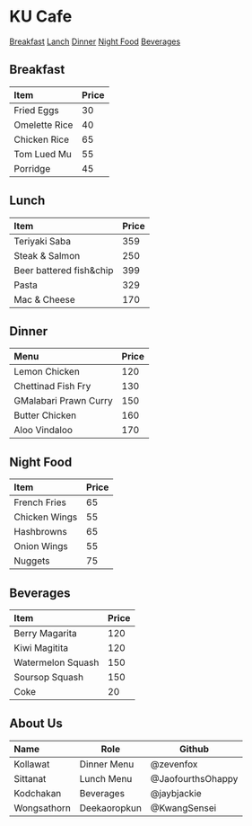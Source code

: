 # KU Cafe

[Breakfast](#breakfast)
[Lanch](#lanch)
[Dinner](#dinner)
[Night Food](#nightfood)
[Beverages](#beverages)

## Breakfast
| Item                     | Price    |
|:-------------------------|----------|
| Fried Eggs               | 30       |
| Omelette Rice            | 40       |
| Chicken Rice             | 65       |
| Tom Lued Mu              | 55       |
| Porridge                 | 45       |

## Lunch

| Item                         | Price   |
|:-----------------------------|---------|
| Teriyaki Saba                | 359     |
| Steak & Salmon               | 250     |
| Beer battered fish&chip      | 399     |
| Pasta                        | 329     |
| Mac & Cheese                 | 170     |

## Dinner

| Menu                  | Price |
| :-------------------- | ----- |
| Lemon Chicken         | 120   |
| Chettinad Fish Fry    | 130   |
| GMalabari Prawn Curry | 150   |
| Butter Chicken        | 160   |
| Aloo Vindaloo         | 170   |

## Night Food

| Item                     | Price    |
|:-------------------------|----------|
| French Fries             | 65       |
| Chicken Wings            | 55       |
| Hashbrowns               | 65       |
| Onion Wings              | 55       |
| Nuggets                  | 75       |

## Beverages

| Item                     |  Price   |
|:-------------------------|----------|
| Berry Magarita           |   120    |
| Kiwi Magitita            |   120    |
| Watermelon Squash        |   150    |
| Soursop Squash           |   150    |
| Coke                     |    20    |

## About Us

| Name     | Role        | Github    |
| :------- | ----------- | --------- |
| Kollawat | Dinner Menu | @zevenfox |
| Sittanat | Lunch Menu  | @JaofourthsOhappy |
| Kodchakan | Beverages | @jaybjackie |
| Wongsathorn | Deekaoropkun | @KwangSensei|
